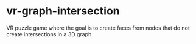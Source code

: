 # vr-graph-intersection
VR puzzle game where the goal is to create faces from nodes that do not create intersections in a 3D graph
